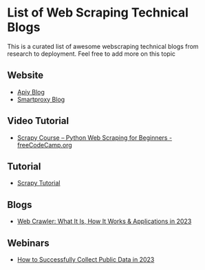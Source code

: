 # List of Web Scraping Technical Blogs

This is a curated list of awesome webscraping technical blogs from research to deployment.
Feel free to add more on this topic

## Website 
* [Apiy Blog](https://blog.apify.com/)
* [Smartproxy Blog](https://smartproxy.com/blog)
## Video Tutorial
* [Scrapy Course – Python Web Scraping for Beginners - freeCodeCamp.org](https://www.youtube.com/watch?v=mBoX_JCKZTE)
## Tutorial
* [Scrapy Tutorial](https://docs.scrapy.org/en/latest/intro/tutorial.html)

## Blogs
* [Web Crawler: What It Is, How It Works & Applications in 2023](https://research.aimultiple.com/web-crawler/)

## Webinars
* [How to Successfully Collect Public Data in 2023](https://www.youtube.com/watch?v=EERwCHI09z0)
